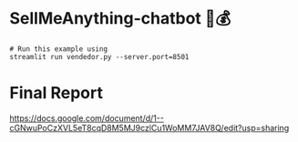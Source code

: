 # SellMeAnything-chatbot 🤖💰

```
# Run this example using
streamlit run vendedor.py --server.port=8501
```



# Final Report 
https://docs.google.com/document/d/1--cGNwuPoCzXVL5eT8cqD8M5MJ9czlCu1WoMM7JAV8Q/edit?usp=sharing
